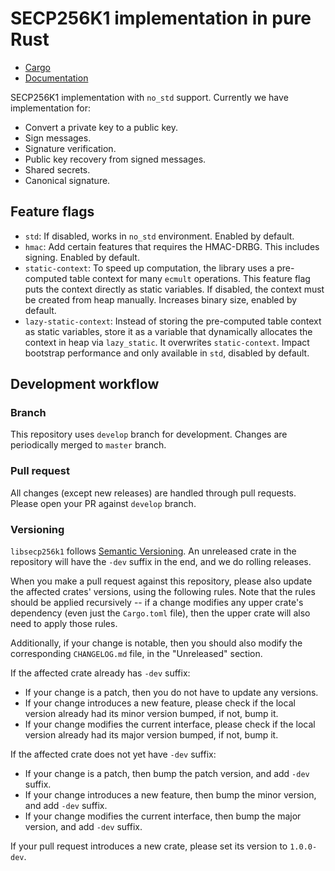 # SECP256K1 implementation in pure Rust

* [Cargo](https://crates.io/crates/libsecp256k1)
* [Documentation](https://docs.rs/libsecp256k1)

SECP256K1 implementation with `no_std` support. Currently we have implementation for:

* Convert a private key to a public key.
* Sign messages.
* Signature verification.
* Public key recovery from signed messages.
* Shared secrets.
* Canonical signature.

## Feature flags

* `std`: If disabled, works in `no_std` environment. Enabled by default.
* `hmac`: Add certain features that requires the HMAC-DRBG. This includes
  signing. Enabled by default.
* `static-context`: To speed up computation, the library uses a pre-computed
  table context for many `ecmult` operations. This feature flag puts the context
  directly as static variables. If disabled, the context must be created from
  heap manually. Increases binary size, enabled by default.
* `lazy-static-context`: Instead of storing the pre-computed table context as
  static variables, store it as a variable that dynamically allocates the
  context in heap via `lazy_static`. It overwrites `static-context`. Impact
  bootstrap performance and only available in `std`, disabled by default.

## Development workflow

### Branch

This repository uses `develop` branch for development. Changes are periodically
merged to `master` branch.

### Pull request

All changes (except new releases) are handled through pull requests. Please open
your PR against `develop` branch.

### Versioning

`libsecp256k1` follows [Semantic Versioning](https://semver.org/). An unreleased crate
in the repository will have the `-dev` suffix in the end, and we do rolling
releases.

When you make a pull request against this repository, please also update the
affected crates' versions, using the following rules. Note that the rules should
be applied recursively -- if a change modifies any upper crate's dependency
(even just the `Cargo.toml` file), then the upper crate will also need to apply
those rules.

Additionally, if your change is notable, then you should also modify the
corresponding `CHANGELOG.md` file, in the "Unreleased" section.

If the affected crate already has `-dev` suffix:

* If your change is a patch, then you do not have to update any versions.
* If your change introduces a new feature, please check if the local version
  already had its minor version bumped, if not, bump it.
* If your change modifies the current interface, please check if the local
  version already had its major version bumped, if not, bump it.

If the affected crate does not yet have `-dev` suffix:

* If your change is a patch, then bump the patch version, and add `-dev` suffix.
* If your change introduces a new feature, then bump the minor version, and add
  `-dev` suffix.
* If your change modifies the current interface, then bump the major version,
  and add `-dev` suffix.

If your pull request introduces a new crate, please set its version to
`1.0.0-dev`.

